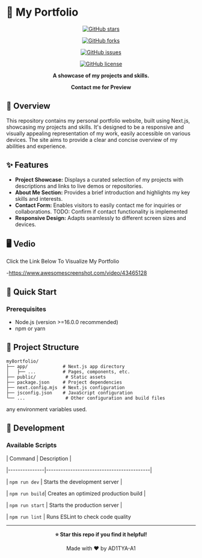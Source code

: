 # 🚀 My Portfolio

<div align="center">

[![GitHub stars](https://img.shields.io/github/stars/AD1TYA-A1/my8ortfolio?style=for-the-badge)](https://github.com/AD1TYA-A1/my8ortfolio/stargazers)

[![GitHub forks](https://img.shields.io/github/forks/AD1TYA-A1/my8ortfolio?style=for-the-badge)](https://github.com/AD1TYA-A1/my8ortfolio/network)

[![GitHub issues](https://img.shields.io/github/issues/AD1TYA-A1/my8ortfolio?style=for-the-badge)](https://github.com/AD1TYA-A1/my8ortfolio/issues)

[![GitHub license](https://img.shields.io/github/license/AD1TYA-A1/my8ortfolio?style=for-the-badge)](LICENSE)

**A showcase of my projects and skills.**

**Contact me for Preview** 


</div>

## 📖 Overview

This repository contains my personal portfolio website, built using Next.js, showcasing my projects and skills.  It's designed to be a responsive and visually appealing representation of my work, easily accessible on various devices.  The site aims to provide a clear and concise overview of my abilities and experience.

## ✨ Features

- **Project Showcase:** Displays a curated selection of my projects with descriptions and links to live demos or repositories.
- **About Me Section:** Provides a brief introduction and highlights my key skills and interests.
- **Contact Form:** Enables visitors to easily contact me for inquiries or collaborations.  TODO: Confirm if contact functionality is implemented
- **Responsive Design:** Adapts seamlessly to different screen sizes and devices.


## 🖥️ Vedio
   Click the Link Below To Visualize My Portfolio
   
   
   -https://www.awesomescreenshot.com/video/43465128


## 🚀 Quick Start

### Prerequisites
- Node.js (version >=16.0.0 recommended)
- npm or yarn

## 📁 Project Structure

```
my8ortfolio/
├── app/             # Next.js app directory
│   ├── ...          # Pages, components, etc.
├── public/           # Static assets
├── package.json     # Project dependencies
├── next.config.mjs  # Next.js configuration
├── jsconfig.json    # JavaScript configuration
└── ...               # Other configuration and build files
```

any environment variables used.

## 🔧 Development

### Available Scripts

| Command       | Description                               |

|---------------|-------------------------------------------|

| `npm run dev` | Starts the development server             |

| `npm run build`| Creates an optimized production build      |

| `npm run start` | Starts the production server              |

| `npm run lint`  | Runs ESLint to check code quality        




---

<div align="center">

**⭐ Star this repo if you find it helpful!**

Made with ❤️ by AD1TYA-A1

</div>

